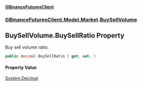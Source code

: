 #### [GBinanceFuturesClient](./index.md 'index')
### [GBinanceFuturesClient.Model.Market](./GBinanceFuturesClient-Model-Market.md 'GBinanceFuturesClient.Model.Market').[BuySellVolume](./GBinanceFuturesClient-Model-Market-BuySellVolume.md 'GBinanceFuturesClient.Model.Market.BuySellVolume')
## BuySellVolume.BuySellRatio Property
Buy sell volume ratio.  
```csharp
public decimal BuySellRatio { get; set; }
```
#### Property Value
[System.Decimal](https://docs.microsoft.com/en-us/dotnet/api/System.Decimal 'System.Decimal')  
